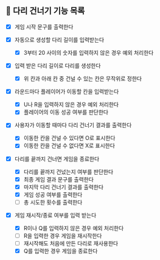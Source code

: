 ## 🦑 다리 건너기 기능 목록

- [x] 게임 시작 문구를 출력한다

- [x] 자동으로 생성할 다리 길이를 입력받는다

  - [x] 3부터 20 사이의 숫자를 입력하지 않은 경우 예외 처리한다

- [x] 입력 받은 다리 길이로 다리를 생성한다

  - [x] 위 칸과 아래 칸 중 건널 수 있는 칸은 무작위로 정한다

- [x] 라운드마다 플레이어가 이동할 칸을 입력받는다

  - [x] U나 R을 입력하지 않은 경우 예외 처리한다
  - [x] 플레이어의 이동 성공 여부를 판단한다

- [x] 사용자가 이동할 때마다 다리 건너기 결과를 출력한다

  - [x] 이동한 칸을 건널 수 있다면 O로 표시한다
  - [x] 이동한 칸을 건널 수 없다면 X로 표시한다

- [x] 다리를 끝까지 건너면 게임을 종료한다

  - [x] 다리를 끝까지 건넜는지 여부를 판단한다
  - [x] 최종 게임 결과 문구를 출력한다
  - [x] 마지막 다리 건너기 결과를 출력한다
  - [x] 게임 성공 여부를 출력한다
  - [ ] 총 시도한 횟수를 출력한다

- [x] 게임 재시작/종료 여부를 입력 받는다

  - [x] R이나 Q를 입력하지 않은 경우 예외 처리한다
  - [ ] R을 입력한 경우 게임을 재시작한다
  - [ ] 재시작해도 처음에 만든 다리로 재사용한다
  - [x] Q를 입력한 경우 게임을 종료한다
